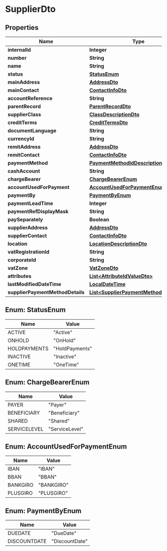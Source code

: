 
# SupplierDto

## Properties
Name | Type | Description | Notes
------------ | ------------- | ------------- | -------------
**internalId** | **Integer** |  |  [optional]
**number** | **String** |  |  [optional]
**name** | **String** |  |  [optional]
**status** | [**StatusEnum**](#StatusEnum) |  |  [optional]
**mainAddress** | [**AddressDto**](AddressDto.md) |  |  [optional]
**mainContact** | [**ContactInfoDto**](ContactInfoDto.md) |  |  [optional]
**accountReference** | **String** |  |  [optional]
**parentRecord** | [**ParentRecordDto**](ParentRecordDto.md) |  |  [optional]
**supplierClass** | [**ClassDescriptionDto**](ClassDescriptionDto.md) |  |  [optional]
**creditTerms** | [**CreditTermsDto**](CreditTermsDto.md) |  |  [optional]
**documentLanguage** | **String** |  |  [optional]
**currencyId** | **String** |  |  [optional]
**remitAddress** | [**AddressDto**](AddressDto.md) |  |  [optional]
**remitContact** | [**ContactInfoDto**](ContactInfoDto.md) |  |  [optional]
**paymentMethod** | [**PaymentMethodIdDescriptionDto**](PaymentMethodIdDescriptionDto.md) |  |  [optional]
**cashAccount** | **String** |  |  [optional]
**chargeBearer** | [**ChargeBearerEnum**](#ChargeBearerEnum) |  |  [optional]
**accountUsedForPayment** | [**AccountUsedForPaymentEnum**](#AccountUsedForPaymentEnum) |  |  [optional]
**paymentBy** | [**PaymentByEnum**](#PaymentByEnum) |  |  [optional]
**paymentLeadTime** | **Integer** |  |  [optional]
**paymentRefDisplayMask** | **String** |  |  [optional]
**paySeparately** | **Boolean** |  |  [optional]
**supplierAddress** | [**AddressDto**](AddressDto.md) |  |  [optional]
**supplierContact** | [**ContactInfoDto**](ContactInfoDto.md) |  |  [optional]
**location** | [**LocationDescriptionDto**](LocationDescriptionDto.md) |  |  [optional]
**vatRegistrationId** | **String** |  |  [optional]
**corporateId** | **String** |  |  [optional]
**vatZone** | [**VatZoneDto**](VatZoneDto.md) |  |  [optional]
**attributes** | [**List&lt;AttributeIdValueDto&gt;**](AttributeIdValueDto.md) |  |  [optional]
**lastModifiedDateTime** | [**LocalDateTime**](LocalDateTime.md) |  |  [optional]
**supplierPaymentMethodDetails** | [**List&lt;SupplierPaymentMethodDetailDto&gt;**](SupplierPaymentMethodDetailDto.md) |  |  [optional]


<a name="StatusEnum"></a>
## Enum: StatusEnum
Name | Value
---- | -----
ACTIVE | &quot;Active&quot;
ONHOLD | &quot;OnHold&quot;
HOLDPAYMENTS | &quot;HoldPayments&quot;
INACTIVE | &quot;Inactive&quot;
ONETIME | &quot;OneTime&quot;


<a name="ChargeBearerEnum"></a>
## Enum: ChargeBearerEnum
Name | Value
---- | -----
PAYER | &quot;Payer&quot;
BENEFICIARY | &quot;Beneficiary&quot;
SHARED | &quot;Shared&quot;
SERVICELEVEL | &quot;ServiceLevel&quot;


<a name="AccountUsedForPaymentEnum"></a>
## Enum: AccountUsedForPaymentEnum
Name | Value
---- | -----
IBAN | &quot;IBAN&quot;
BBAN | &quot;BBAN&quot;
BANKGIRO | &quot;BANKGIRO&quot;
PLUSGIRO | &quot;PLUSGIRO&quot;


<a name="PaymentByEnum"></a>
## Enum: PaymentByEnum
Name | Value
---- | -----
DUEDATE | &quot;DueDate&quot;
DISCOUNTDATE | &quot;DiscountDate&quot;



